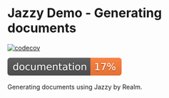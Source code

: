 #  Jazzy Demo - Generating documents 

[![codecov](https://codecov.io/gh/abhinav2014/XCCov-Demo/branch/master/graph/badge.svg?token=U0BR49WC1C)](https://codecov.io/gh/abhinav2014/XCCov-Demo)

![Jazzy](https://github.com/abhinav2014/XCCov-Demo/blob/master/ProjectName_Docs/badge.svg)

Generating documents using Jazzy by Realm.
